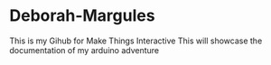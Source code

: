 # Deborah-Margules

This is my Gihub for Make Things Interactive
This will showcase the documentation of my arduino adventure
